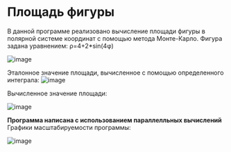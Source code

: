 # Площадь фигуры
В данной программе реализовано вычисление площади фигуры в полярной системе координат с помощью метода Монте-Карло.
Фигура задана уравнением: ρ=4+2*sin⁡(4φ)

![image](https://github.com/1BEAST11/Figure-area/assets/73394587/32b62bb9-cfa4-42bf-981c-d4ee6f5cc9e3)

Эталонное значение площади, вычисленное с помощью определенного интеграла:
![image](https://github.com/1BEAST11/Figure-area/assets/73394587/14dda411-f046-44dc-87aa-c7818e42d63b)

Вычисленное значение площади:

![image](https://github.com/1BEAST11/Figure-area/assets/73394587/65b733a7-77d1-4f0e-87e5-6ebb3a28be6f)

**Программа написана с использованием параллелльных вычислений**
Графики масштабируемости программы:

![image](https://github.com/1BEAST11/Figure-area/assets/73394587/96c89783-1a61-4019-af95-512011dc2022)


